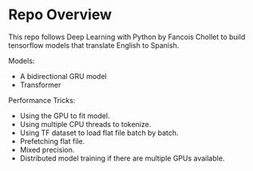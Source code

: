 
# Repo Overview

This repo follows Deep Learning with Python by Fancois Chollet to build
tensorflow models that translate English to Spanish.

Models:

- A bidirectional GRU model
- Transformer

Performance Tricks:

- Using the GPU to fit model.
- Using multiple CPU threads to tokenize.
- Using TF dataset to load flat file batch by batch.
- Prefetching flat file.
- Mixed precision.
- Distributed model training if there are multiple GPUs available.
